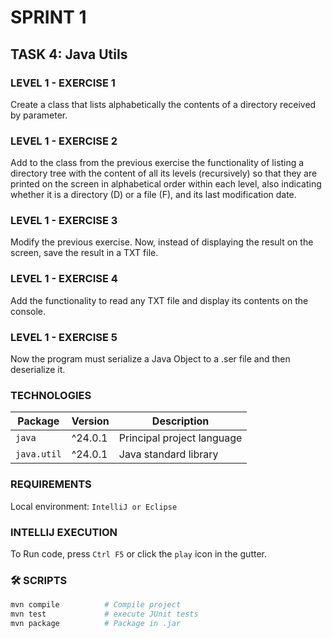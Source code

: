 # SPRINT 1
## TASK 4: Java Utils

### LEVEL 1 - EXERCISE 1
Create a class that lists alphabetically the contents of a 
directory received by parameter.

### LEVEL 1 - EXERCISE 2
Add to the class from the previous exercise the functionality 
of listing a directory tree with the content of all its levels 
(recursively) so that they are printed on the screen in alphabetical 
order within each level, also indicating whether it is a directory 
(D) or a file (F), and its last modification date.

### LEVEL 1 - EXERCISE 3
Modify the previous exercise. Now, instead of displaying the result 
on the screen, save the result in a TXT file.

### LEVEL 1 - EXERCISE 4
Add the functionality to read any TXT file and display its 
contents on the console.

### LEVEL 1 - EXERCISE 5
Now the program must serialize a Java Object to a .ser file and 
then deserialize it.

### TECHNOLOGIES
| Package                    | Version | Description                |
|----------------------------|---------|----------------------------|
| `java`                     | ^24.0.1 | Principal project language |
| `java.util`                | ^24.0.1 | Java standard library      |

### REQUIREMENTS
Local environment: `IntelliJ or Eclipse`

###  INTELLIJ EXECUTION
To Run code, press `Ctrl F5` or click the `play` icon in the gutter.

### 🛠️ SCRIPTS

```bash
mvn compile          # Compile project
mvn test             # execute JUnit tests
mvn package          # Package in .jar
```